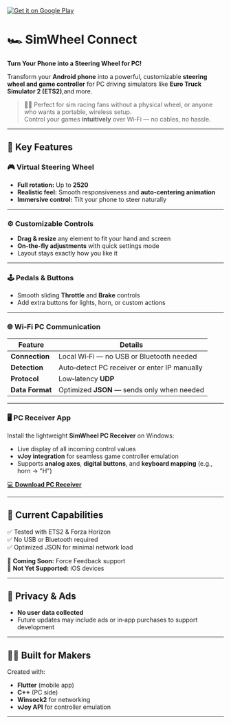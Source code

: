
[![Get it on Google Play](https://upload.wikimedia.org/wikipedia/commons/7/78/Google_Play_Store_badge_EN.svg)](https://play.google.com/store/apps/details?id=com.ik.simwheel)

# 🏎️ SimWheel Connect  
**Turn Your Phone into a Steering Wheel for PC!**  

Transform your **Android phone** into a powerful, customizable **steering wheel and game controller** for PC driving simulators like **Euro Truck Simulator 2 (ETS2)**,and more.  

> 🛞💡 Perfect for sim racing fans without a physical wheel, or anyone who wants a portable, wireless setup.  
> Control your games **intuitively** over Wi‑Fi — no cables, no hassle.  

---

## 🚗 Key Features  

### 🎮 Virtual Steering Wheel  
- **Full rotation:** Up to **2520** 
- **Realistic feel:** Smooth responsiveness and **auto‑centering animation**  
- **Immersive control:** Tilt your phone to steer naturally  

---

### ⚙️ Customizable Controls  
- **Drag & resize** any element to fit your hand and screen  
- **On‑the‑fly adjustments** with quick settings mode  
- Layout stays exactly how you like it  

---

### 🕹️ Pedals & Buttons  
- Smooth sliding **Throttle** and **Brake** controls  
- Add extra buttons for lights, horn, or custom actions  

---

### 🌐 Wi‑Fi PC Communication  
| Feature | Details |
|---------|---------|
| **Connection** | Local Wi‑Fi — no USB or Bluetooth needed |
| **Detection** | Auto‑detect PC receiver or enter IP manually |
| **Protocol** | Low‑latency **UDP** |
| **Data Format** | Optimized **JSON** — sends only when needed |

---

### 🖥️ PC Receiver App  
Install the lightweight **SimWheel PC Receiver** on Windows:  
- Live display of all incoming control values  
- **vJoy integration** for seamless game controller emulation  
- Supports **analog axes**, **digital buttons**, and **keyboard mapping** (e.g., horn → "H")  

[💻 **Download PC Receiver**](https://simwheel.netlify.app/)  

---

## 🧪 Current Capabilities  
✅ Tested with ETS2 & Forza Horizon  
✅ No USB or Bluetooth required  
✅ Optimized JSON for minimal network load  

🚧 **Coming Soon:** Force Feedback support  
🚧 **Not Yet Supported:** iOS devices  

---

## 🔐 Privacy & Ads  
- **No user data collected**  
- Future updates may include ads or in‑app purchases to support development  

---

## 👨‍💻 Built for Makers  
Created with:  
- **Flutter** (mobile app)  
- **C++** (PC side)  
- **Winsock2** for networking  
- **vJoy API** for controller emulation  

---
